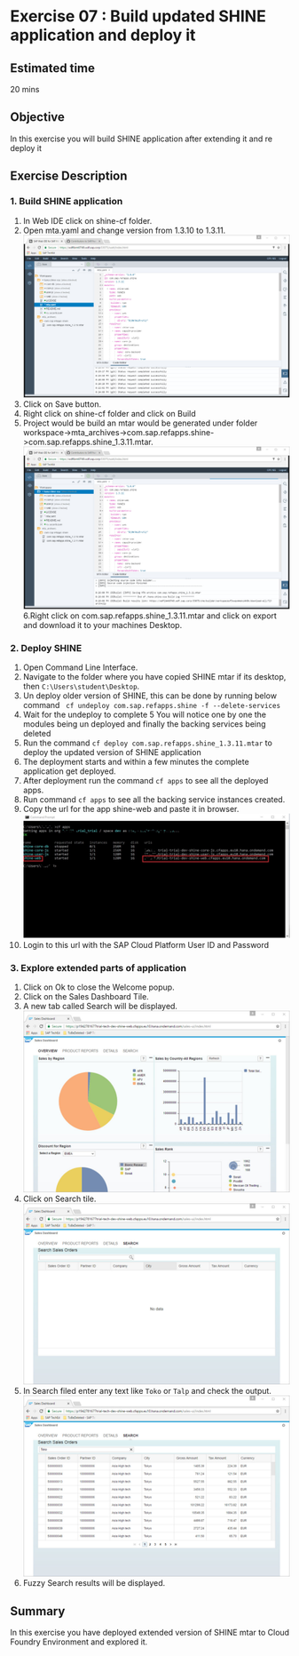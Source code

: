 Exercise 07 : Build updated SHINE application and deploy it
===============

## Estimated time

20 mins

## Objective
In this exercise you will build SHINE application after extending it and re deploy it

## Exercise Description

### 1. Build SHINE application
1. In Web IDE click on shine-cf folder.
2. Open mta.yaml and change version from 1.3.10 to 1.3.11.  
![Alt text](./images/Update_MTA.jpg "Update MTA")
3. Click on Save button.
4. Right click on shine-cf folder and click on Build
5. Project would be build an mtar would be generated under folder workspace->mta_archives->com.sap.refapps.shine->com.sap.refapps.shine_1.3.11.mtar.  
![Alt text](./images/Build.jpg "Build")
6.Right click on com.sap.refapps.shine_1.3.11.mtar and click on export and download it to your machines Desktop.

### 2. Deploy SHINE 
1. Open Command Line Interface.
2. Navigate to the folder where you have copied SHINE mtar if its desktop, then `C:\Users\student\Desktop`.
3. Un deploy older version of SHINE, this can be done by running below command
` cf undeploy com.sap.refapps.shine -f --delete-services`
4. Wait for the undeploy to complete
5 You will notice one by one the modules being un deployed and finally the backing services being deleted
6. Run the command `cf deploy com.sap.refapps.shine_1.3.11.mtar` to deploy the updated version of SHINE application
7. The deployment starts and within a few minutes the complete application get deployed.
8. After deployment run the command `cf apps` to see all the deployed apps.
9. Run command `cf apps` to see all the backing service instances created.
10. Copy the url for the app shine-web and paste it in browser.  
![Alt text](./images/CF_Apps.jpg "CF Apps")
11. Login to this url with the SAP Cloud Platform User ID and Password

### 3. Explore extended parts of application
1.  Click on Ok to close the Welcome popup.
2. Click on the Sales Dashboard Tile.
3. A new tab called Search will be displayed.  
![Alt text](./images/Sales_Dashboard.jpg "Sales Dashboard")
4. Click on Search tile.  
![Alt text](./images/Search_Tab.jpg "Search Tab")
5. In Search filed enter any text like `Toko` or `Talp` and check the output.  
![Alt text](./images/Search_Tab_Results.jpg "Search Tab Results")
6. Fuzzy Search results will be displayed. 

## Summary
In this exercise you have deployed  extended version of SHINE mtar to Cloud Foundry Environment and explored it.
